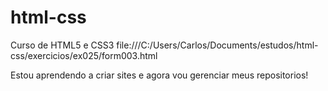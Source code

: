 # html-css
 Curso de HTML5 e CSS3
file:///C:/Users/Carlos/Documents/estudos/html-css/exercicios/ex025/form003.html

Estou aprendendo a criar sites e agora vou gerenciar meus repositorios!
